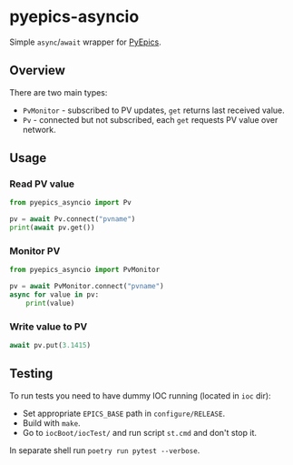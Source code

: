 # pyepics-asyncio

Simple `async`/`await` wrapper for [PyEpics](https://github.com/pyepics/pyepics).

## Overview

There are two main types:
+ `PvMonitor` - subscribed to PV updates, `get` returns last received value.
+ `Pv` - connected but not subscribed, each `get` requests PV value over network.

## Usage

### Read PV value

```python
from pyepics_asyncio import Pv

pv = await Pv.connect("pvname")
print(await pv.get())
```

### Monitor PV

```python
from pyepics_asyncio import PvMonitor

pv = await PvMonitor.connect("pvname")
async for value in pv:
    print(value)
```

### Write value to PV

```python
await pv.put(3.1415)
```

## Testing

To run tests you need to have dummy IOC running (located in `ioc` dir):

+ Set appropriate `EPICS_BASE` path in `configure/RELEASE`.
+ Build with `make`.
+ Go to `iocBoot/iocTest/` and run script `st.cmd` and don't stop it.

In separate shell run `poetry run pytest --verbose`.
